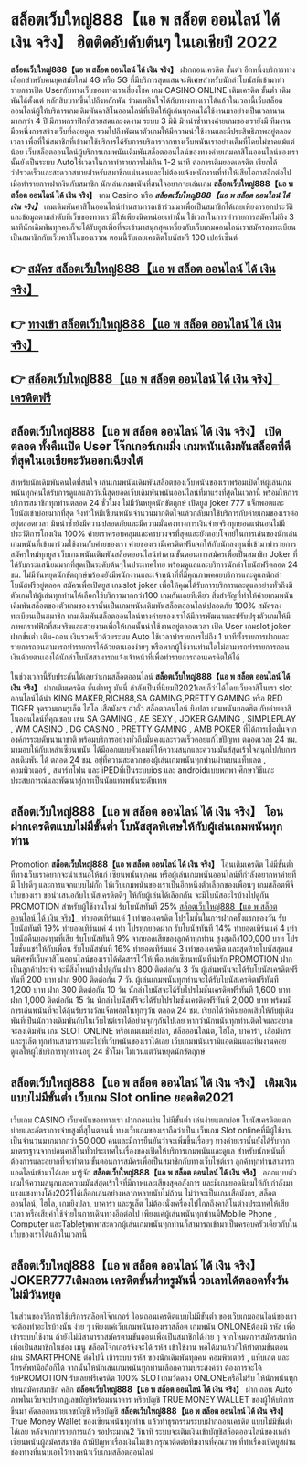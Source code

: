 # สล็อตเว็บใหญ่888【แอ พ สล็อต ออนไลน์ ได้ เงิน จริง】  ฮิตติดอับดับต้นๆ ในเอเชียปี 2022

**สล็อตเว็บใหญ่888【แอ พ สล็อต ออนไลน์ ได้ เงิน จริง】** ฝากถอนเครดิต ขั้นต่ำ  อีกหนึ่งบริการทางเลือกสำหรับคนยุคสมัยใหม่ 4G หรือ 5G ที่มีบริการสุดแสนจะพิเศษสำหรับนักล่าโบนัสที่เข้ามาทำรายการเปิด Userกับทางเว็บของทางเราเสี่ยงโชค เกม CASINO ONLINE เติมเครดิต ขั้นต่ำ เดิมพันได้ตั้งแต่ หลักสิบบาทขึ้นไปถึงหลักพัน ร่วมเพลินใจได้กับทางทางเราได้แล้วในเวลานี้เว็บสล็อตออนไลน์ผู้ให้บริการเกมเดิมพันคาสิโนออนไลน์ที่เปิดให้ผู้เล่นทุกคนได้ใช้งานมาอย่างเป็นเวลานานมากกว่า 4 ปี มีภาพกราฟิกที่สวยสดและงดงาม ระบบ 3 มิติ
มิหนำซ้ำทางค่ายเกมของเรายังมี ทีมงานมือหนึ่งการสร้างเว็บที่คอยดูเล  รวมไปถึงพัฒนาตัวเกมให้มีความน่าใช้งานและมีประสิทธิภาพอยู่ตลอดเวลา เพื่อที่ให้สมาชิกที่เข้ามาใช้บริการได้รับการบริการจากทางเว็บพนันเราอย่างเต็มที่โดยไม่ขาดแม้แต่น้อย เว็บสล็อตออนไลน์ผู้บริการเกมพนันเดิมพันสล็อตออนไลน์ของทางค่ายเกมคาสิโนออนไลน์ของเรานั้นยังเป็นระบบ Autoใช้เวลาในการทำรายการไม่เกิน 1-2 นาที ต่อการเติมยอดเครดิต เรียกได้ว่าIรวดเร็วและสะดวกสบายสำหรับสมาชิกแน่นอนและไม่ต้องแจ้งพนักงานที่ทำให้เสียโอกาสอีกต่อไปเมื่อทำรายการฝากงินกับสมาชิก
นักเล่นเกมพนันที่สนใจอยากจะเล่นเกม **สล็อตเว็บใหญ่888【แอ พ สล็อต ออนไลน์ ได้ เงิน จริง】** เกม Casino  หรือ ***สล็อตเว็บใหญ่888【แอ พ สล็อต ออนไลน์ ได้ เงิน จริง】*** เกมเดิมพันคาสิโนออนไลน์ท่านสามารถเข้าร่วมมาเพื่อเป็นสมาชิกได้เลยเพียงกรอกประวัติและข้อมูลตามลำดับที่เว็บของทางเรามีให้เพียงนิดหน่อยเท่านั้น ใช้เวลาในการทำรายการสมัครไม่ถึง 3 นาทีนักเดิมพันทุกคนก็จะได้รับยูสเพื่อที่จะเข้ามาสนุกสุดเหวี่ยงกับเว็บเกมออนไลน์เราสมัครลงทะเบียนเป็นสมาชิกกับเว็บคาสิโนของเราณ ตอนนี้รับเลยเครดิตโบนัสฟรี 100 เปอร์เซ็นต์ 

## 👉 [สมัคร สล็อตเว็บใหญ่888【แอ พ สล็อต ออนไลน์ ได้ เงิน จริง】](https://archa888.com/)
## 👉 [ทางเข้า สล็อตเว็บใหญ่888【แอ พ สล็อต ออนไลน์ ได้ เงิน จริง】](https://archa888.com/)
## 👉 [สล็อตเว็บใหญ่888【แอ พ สล็อต ออนไลน์ ได้ เงิน จริง】 เครดิตฟรี](https://archa888.com/)

## สล็อตเว็บใหญ่888【แอ พ สล็อต ออนไลน์ ได้ เงิน จริง】 เปิดตลอด ทั้งคืนเปิด User โจ๊กเกอร์เกมมิ่ง เกมพนันเดิมพันสล็อตที่ดีที่สุดในเอเชียตะวันออกเฉียงใต้

สำหรับนักเดิมพันคนใดที่สนใจ เล่นเกมพนันเดิมพันสล็อตของเว็บพนันของเราพร้อมเปิดให้ผู้เล่นเกมพนันทุกคนได้รับการดูแลแล้ววันนี้สุดยอดเว็บเดิมพันพนันออนไลน์ที่มาแรงที่สุดในเวลานี้ พร้อมให้การบริการสมาชิกทุกท่านตลอด 24 ชั่วโมง ไม่มีวันหยุดนักขัตฤกษ์ เปิดยูส joker 777 แจ็กพอตและโบนัสเข้าบ่อยมากที่สุด จึงทำให้มีเซียนพนันจำนวนมากติดใจแล้วกลับมาใช้บริการกับค่ายเกมของเราต่ออยู่ตลอดเวลา มิหนำซ้ำยังมีความปลอดภัยและมีความมั่นคงทางการเงินจ่ายจริงทุกยอดแน่นอนไม่มีประวัติการโกงเงิน 100% ค่ายเราครอบคลุมและครบวงจรที่สุดและยังตอบโจทย์ในการเล่นของนักเล่นเกมพนันที่เข้ามาร่วมใช้งานกับค่ายของเรา
ค่ายของเรามีเครดิตฟรีแจกให้กับนักลงทุนที่เข้ามาทำรายการสมัครใหม่ทุกยูส เว็บเกมพนันเดิมพันสล็อตออนไลน์ทำตามขั้นตอนการสมัครเพื่อเป็นสมาชิก Joker ที่ได้รับกระแสนิยมมากที่สุดเป็นระดับต้นๆในประเทศไทย พร้อมดูแลและบริการนักล่าโบนัสฟรีตลอด 24 ชม. ไม่มีวันหยุดนักขัตฤกษ์พร้อมยังมีพนักงานและเจ้าหน้าที่ที่มีคุณภาพคอยบริการและดูแลนักล่าโบนัสฟรีอยู่ตลอด สมัครเพื่อเปิดยูส เกมslot joker เพื่อให้คุณได้รับการบริการและดูแลอย่างทั่วถึงมีตัวเกมให้ผู้เล่นทุกท่านได้เลือกใช้บริการมากกว่า100 เกมกันเลยทีเดียว
สิ่งสำคัญที่ทำให้ค่ายเกมพนันเดิมพันสล็อตของตัวเกมของเรานั้นเป็นเกมพนันเดิมพันสล็อตออนไลน์ปลอดภัย 100% สมัครลงทะเบียนเป็นสมาชิก  เกมเดิมพันสล็อตออนไลน์ทางค่ายของเราได้มีการพัฒนาและปรับปรุงตัวเกมให้มีภาพกราฟฟิกที่สมจริงและสวยงามเพื่อให้เกมนั้นน่าใช้งานอยู่ตลอดเวลา เปิด User เกมslot joker ฝากขั้นต่ำ เติม-ถอน เงินรวดเร็วด้วยระบบ Auto ใช้เวลาทำรายการไม่ถึง 1 นาทีทั้งรายการฝากและรายการถอนสามารถทำรายการได้ด้วยตนเองง่ายๆ หรือหากผู้ใช้งานท่านใดไม่สามารถทำรายการถอนเงินด้วยตนเองได้นักล่าโบนัสสามารถแจ้งเจ้าหน้าที่เพื่อทำรายการถอนเครดิตให้ได้

ในช่วงเวลานี้รับประกันได้เลยว่าเกมสล็อตออนไลน์ **สล็อตเว็บใหญ่888【แอ พ สล็อต ออนไลน์ ได้ เงิน จริง】** ฝากเติมเครดิต ขั้นต่ำทรู มันนี่ กำลังเป็นที่นิยมปี2021เลยก็ว่าได้โดยเว็บคาสิโนเรา slot ออนไลน์ได้นำ  KING MAKER,RICH88,SA GAMING,PRETTY GAMING หรือ RED TIGER จุดรวมเกมรูเล็ต ไฮโล เสือมังกร กำถั่ว สล็อตออนไลน์ ยิงปลา เกมพนันยอดฮิต กับค่ายคาสิโนออนไลน์ที่คุณชอบ เช่น SA GAMING , AE SEXY , JOKER GAMING , SIMPLEPLAY , WM CASINO , DG CASINO , PRETTY GAMING , AMB POKER  ที่ได้การเชื่อมั่นจากองค์กรระบดับนานาชาติ พร้อมบริการอย่างทั่วถึงมั่นคงและรวดเร็วคอยแก้ไขปัญหา ตลอดเวลา 24 ชม. มามอบให้กับเหล่าเซียนพนัน ได้มีออกแบบตัวเกมที่ให้ความสนุกและความมันส์สุดเร้าใจสนุกไปกับการลงเดิมพัน ได้ ตลอด 24 ชม. อยู่ที่ความสะดวกของผู้เล่นเกมพนันทุกท่านผ่านบนแท็บเลต , คอมพิวเตอร์ , สมาร์ทโฟน และ iPEDที่เป็นระบบios และ androidแบบพกพา ศึกษาวิธีและประสบการณ์และพัฒนาสู่การเป็นนักแทงพนันระดับเทพ

## สล็อตเว็บใหญ่888【แอ พ สล็อต ออนไลน์ ได้ เงิน จริง】 โอนฝากเครดิตแบบไม่มีขั้นต่ำ โบนัสสุดพิเศษให้กับผู้เล่นเกมพนันทุกท่าน

 Promotion  **สล็อตเว็บใหญ่888【แอ พ สล็อต ออนไลน์ ได้ เงิน จริง】** โอนเติมเครดิต ไม่มีขั้นต่ำ ที่ทางเว็บเราอยากจะนำเสนอให้แก่  เซียนพนันทุกคน หรือผู้เล่นเกมพนันออนไลน์ที่กำลังอยากหาค่ายที่มี โปรดีๆ และการแจกแบบไม่กั๊ก ให้เว็บเกมพนันของเราเป็นอีกหนึ่งตัวเลือกของเพื่อนๆ เกมสล็อตพีจี เว็บของเรา ขอนำเสนอกับโบนัสเครดิตดีๆ ให้กับผู้เล่นได้เลือกกัน จะมีโบนัสอะไรบ้างไปดูกัน
 PROMOTION สำหรับผู้ใช้งานใหม่ รับโบนัสทันที 25% [สล็อตเว็บใหญ่888【แอ พ สล็อต ออนไลน์ ได้ เงิน จริง】](https://archa888.com/) ทำยอดเทิร์นแค่ 1 เท่าของเครดิต
โปรโมชั่นในการฝากครั้งแรกของวัน รับโบนัสทันที 19% ทำยอดเทิร์นแค่ 4 เท่า
โปรทุกยอดฝาก รับโบนัสทันที 14% ทำยอดเทิร์นแค่ 4 เท่า
โบนัสคืนยอดทุนที่เสีย รับโบนัสทันที 9% จากยอดเสียของลูกค้าทุกท่าน สูงสุดถึง100,000 บาท
โปรโมชั่นแชร์ให้กับเพื่อน รับโบนัสทันที 16% ทำยอดเทิร์นแค่ 3 เท่าของเครดิต
และสุดท้ายโบนัสสุดแสนพิศษที่เว็บคาสิโนออนไลน์ของเราได้คัดสรรไว้ให้เพื่อเหล่าเซียนพนันที่น่ารัก  PROMOTION ฝากเป็นลูกค้าประจำ จะมีสิ่งไหนบ้างไปดูกัน
ฝาก 800 ติดต่อกัน 3 วัน ผู้เล่นพนันจะได้รับโบนัสเครดิตฟรีทันที 200 บาท
ฝาก 900 ติดต่อกัน 7 วัน ผู้เล่นเกมพนันทุกท่านจะได้รับโบนัสเครดิตฟรีทันที 1,200 บาท
ฝาก 300 ติดต่อกัน 10 วัน นักล่าโบนัสจะได้รับโปรโมชั่นเครดิตฟรีทันที 1,600 บาท
ฝาก 1,000 ติดต่อกัน 15 วัน นักล่าโบนัสฟรีจะได้รับโปรโมชั่นเครดิตฟรีทันที 2,000 บาท
พร้อมมีการเล่นพนันที่จะได้ลุ้นรับรางวัลแจ็กพอตในทุกๆวัน ตลอด 24 ชม. เรียกได้ว่าคืนยอดเสียให้กับผู้เดิมพันที่เป็นนักวางเดิมพันกับในเว็บไซต์เราได้อย่างจุกๆกันไปเลย หากว่านักพนันทุกท่านติดใจและอยากจะลงเดิมพัน เกม SLOT ONLINE  หรือเกมเกมยิงปลา, สล็อออนไลน์ต, ไฮโล, บาคาร่า, เสือมังกร และรูเล็ต ทุกท่านสามารถแตะไปที่เว็บพนันของเราได้เลย เว็บเกมพนันเรามีแอดมินและทีมงานคอยดูแลให้ผู้ใช้บริการทุกท่านอยู่ 24 ชั่วโมง ไม่เว้นแต่วันหยุดนักขัตฤกษ์

## สล็อตเว็บใหญ่888【แอ พ สล็อต ออนไลน์ ได้ เงิน จริง】 เติมเงินแบบไม่มีขั้นต่ำ  เว็บเกม Slot online ยอดฮิต2021

เว็บเกม CASINO เว็บพนันของทางเรา ฝากถอนเงิน ไม่มีขั้นต่ำ เล่นง่ายแตกบ่อย โบนัสเครดิตแตกบ่อยและอัตราการจ่ายสูงที่สุในตอนนี้ ทางเว็บเกมของเราถือว่าเป็น เว็บเกม Slot onlineที่มีผู้ใช้งานเป็นจำนวนมากมากกว่า 50,000 คนและมีการยืนยันว่าจะเพิ่มขึ้นเรื่อยๆ ทางค่ายเรานั้นยังได้รับจากมาตราฐานจากบ่อนคาสิโนทั่วประเทศในเรื่องของเปิดให้บริการเกมพนันและดูแล สำหรับนักพนันที่ต้องการและอยากที่จะทำตามขั้นตอนการสมัครเพื่อเป็นสมาชิกกับทางเว็บไซต์เรา ลูกค้าทุกท่านสามารถแอดไลน์เข้ามาได้เลย
	มารู้จัก **สล็อตเว็บใหญ่888【แอ พ สล็อต ออนไลน์ ได้ เงิน จริง】** ออกแบบตัวเกมให้ความสนุกและความมันส์สุดเร้าใจที่มีภาพและเสียงสุดอลังการ และมีเกมยอดนิยมให้กับกำลังมาแรงแซงทางโค้ง2021ได้เลือกเล่นอย่างหลากหลายนับไม่ถ้วน  ไม่ว่าจะเป็นเกมเสือมังกร, สล็อตออนไลน์, ไฮโล, เกมยิงปลา, บาคาร่า และรูเล็ต ไม่ต้องนั่งเครื่องไปไกลถึงคาสิโนต่างประเทศให้เสียเวลา หรือเสียค่าใช้จ่ายในการเดินทางอีกต่อไป เพียงแค่ผู้เล่นพนันทุกท่านมีMobile Phone , Computer และTabletพกพาสะดวกผู้เล่นเกมพนันทุกท่านก็สามารถเข้ามาเป็นครอบครัวเดียวกับในเว็บของเราได้แล้วในเวลานี้

## สล็อตเว็บใหญ่888【แอ พ สล็อต ออนไลน์ ได้ เงิน จริง】 JOKER777เติมถอน เครดิตขั้นต่ำทรูมันนี่ วอเลทได้ตลอดทั้งวัน ไม่มีวันหยุด

ในส่วนของวิธีการใช้บริการสล็อตโจ๊กเกอร์ โอนถอนเครดิตแบบไม่มีขั้นต่ำ ของเว็บเกมออนไลน์ของเรา จะต้องทำอะไรบ้างนั้น ง่าย ๆ เพียงแค่เว็บเกมพนันของเราสล็อต เกมพนัน ONLONEต้องมี รหัส เพื่อเข้าระบบใช้งาน ถ้ายังไม่มีสามารถสมัครตามขั้นตอนเพื่อเป็นสมาชิกได้ง่าย ๆ จากโหมดการสมัครสมาชิกเพื่อเป็นสมาชิกในช่อง เมนู สล็อตโจ๊กเกอร์จึงจะได้ รหัส เข้าใช้งาน พอได้มาแล้วก็ให้ทำตามขั้นตอนผ่าน SMARTPHONE ต่อไปนี้
เข้าระบบ รหัส  ของนักเดิมพันทุกคน คอมพิวเตอร์ , แท็บเลต และโทรศัพท์มือถือก็ได้
จากนั้นให้นักเล่นเกมพนันทุกท่านเลือกความประสงค์ว่า ต้องการจะได้รับPROMOTION รับเลยฟรีเครดิต 100% SLOTเกมวัดดวง ONLONEหรือไม่รับ
ให้นักพนันทุกท่านสมัครสมาชิก คลิก **สล็อตเว็บใหญ่888【แอ พ สล็อต ออนไลน์ ได้ เงิน จริง】** ฝาก ถอน Auto ภาพในเว็บจะปรากฏเลขบัญชีพร้อมธนาคาร หรือบัญชี TRUE MONEY WALLET ของผู้ให้บริการขึ้นมา
คัดลอกหมายเลขบัญชี หรือบัญชี **สล็อตเว็บใหญ่888【แอ พ สล็อต ออนไลน์ ได้ เงิน จริง】** True Money Wallet ของเซียนพนันทุกท่าน แล้วทำธุรกรรมระบบฝากถอนเครดิต แบบไม่มีขั้นต่ำได้เลย
หลังจากทำรายการแล้ว รอประมาณ2 วินาที ระบบจะเติมเงินเข้าบัญชีสล็อตออนไลน์ของเหล่าเซียนพนันผู้สมัครสมาชิก
ถ้ามีปัญหาเรื่องเงินไม่เข้า กรุณาติดต่อทีมงานที่คุณภาพ ที่ทำเรื่องเปิดยูสผ่านช่องทางที่แนบเอาไว้ทางหน้าเว็บเกมสล็อตออนไลน์


